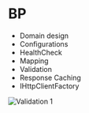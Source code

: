 # BP


- Domain design
- Configurations
- HealthCheck
- Mapping
- Validation
- Response Caching
- IHttpClientFactory

![Validation 1](/BP.Api/iamge/validations.PNG)